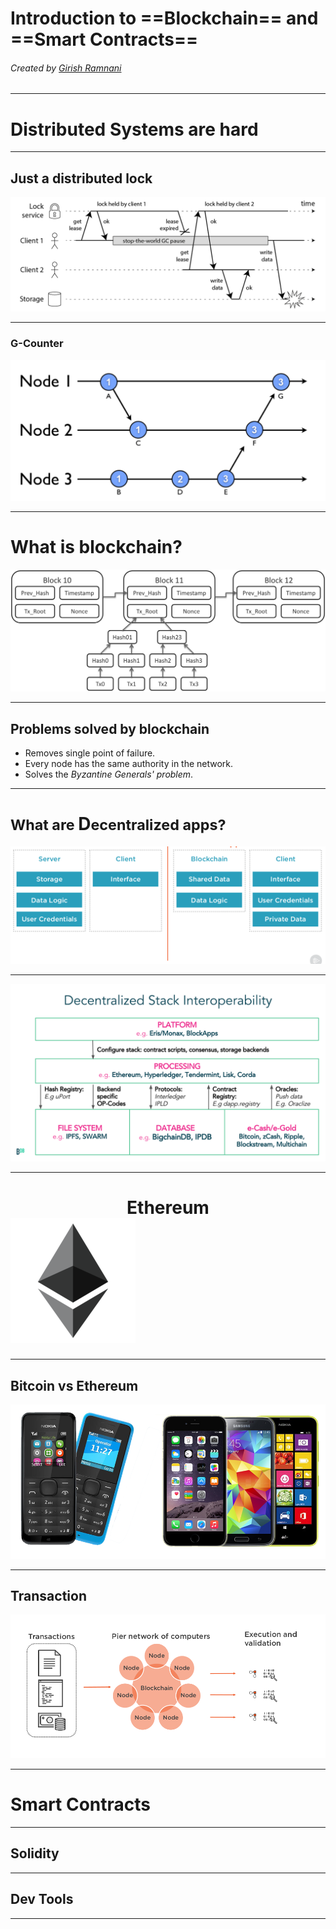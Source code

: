 <!-- $theme: gaia -->
<!-- page_number: true -->


# Introduction to  ==Blockchain== and ==Smart Contracts==


###### Created by [Girish Ramnani](https://github.com/girishramnani)

---
<!-- *template: invert -->

# Distributed Systems are hard

---

## Just a distributed lock 

![100%](images/unsafe-lock.png)


---

### G-Counter

![Image](images/G-counters.png)


---

# What is blockchain?

![blockchain](images/blockchain.png)

---

## Problems solved by blockchain

- Removes single point of failure.
- Every node has the same authority in the network.
- Solves the _Byzantine Generals' problem_.

---

# <small>What are </small>**D**<small>ecentralized apps?</small>

![dapps](images/dapps.png)

---

![100% center](images/stack.png)


---

# <center> Ethereum</center>![ethereum](images/ethereum.png)

---

## Bitcoin vs Ethereum


![vs](images/smvsfm.png)

---


## Transaction

![](images/working.png)

---

# Smart Contracts

---

## Solidity

---

## Dev Tools

---